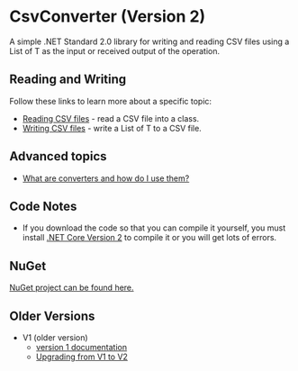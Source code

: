 # CsvConverter (Version 2)

A simple .NET Standard 2.0 library for writing and reading CSV files using a List of T as the input or received output of the operation.

## Reading and Writing
Follow these links to learn more about a specific topic:
- [Reading CSV files](./docs/Reading/Reading-Main.md) - read a CSV file into a class.
- [Writing CSV files](./docs/Writing/Writing-Main.md) - write a List of T to a CSV file.

## Advanced topics
- [What are converters and how do I use them?](./docs/Converters/Converters-Main.md)

## Code Notes
- If you download the code so that you can compile it yourself, you must install [.NET Core Version 2](https://www.microsoft.com/net/download/thank-you/dotnet-sdk-2.1.500-windows-x64-installer) to compile it or you will get lots of errors. 

## NuGet
[NuGet project can be found here.](https://www.nuget.org/packages/CsvConverter/)

## Older Versions
- V1 (older version)
    - [version 1 documentation](https://github.com/madcodemonkey/CsvConverter/tree/Version-1)
    - [Upgrading from V1 to V2](./docs/Upgrading/Upgrading-Main.md) 
